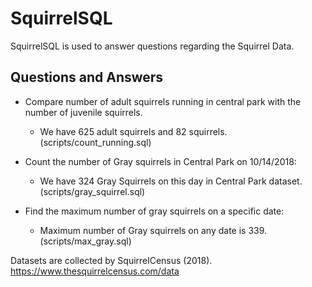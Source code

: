 # SquirrelSQL

SquirrelSQL is used to answer questions regarding the Squirrel Data.

## Questions and Answers
* Compare number of adult squirrels running in central park with the number of juvenile squirrels.
  - We have 625 adult squirrels and 82 squirrels. (scripts/count_running.sql)

* Count the number of Gray squirrels in Central Park on 10/14/2018:
  - We have 324 Gray Squirrels on this day in Central Park dataset. (scripts/gray_squirrel.sql)

* Find the maximum number of gray squirrels on a specific date:
  - Maximum number of Gray squirrels on any date is 339. (scripts/max_gray.sql)

Datasets are collected by SquirrelCensus (2018). https://www.thesquirrelcensus.com/data